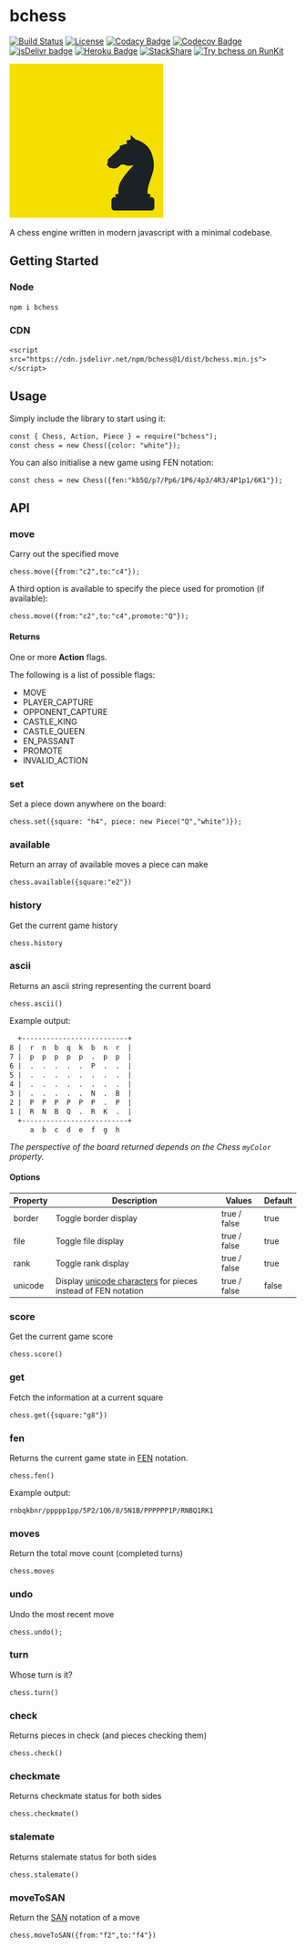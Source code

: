 # bchess

[![Build Status](https://travis-ci.com/blairjordan/bchess.svg?branch=master)](https://travis-ci.com/blairjordan/bchess) [![License](https://img.shields.io/github/license/blairjordan/bchess.svg)](https://opensource.org/licenses/MIT) [![Codacy Badge](https://api.codacy.com/project/badge/Grade/2e7d704f09624c4bbe9e14917d96bfa5)](https://www.codacy.com/app/blairjordan/bchess?utm_source=github.com&amp;utm_medium=referral&amp;utm_content=blairjordan/bchess&amp;utm_campaign=Badge_Grade) [![Codecov Badge](https://codecov.io/gh/blairjordan/bchess/branch/master/graph/badge.svg)](https://codecov.io/gh/blairjordan/bchess) [![jsDelivr badge](https://data.jsdelivr.com/v1/package/npm/bchess/badge?style=rounded)](https://www.jsdelivr.com/package/npm/bchess) [![Heroku Badge](https://img.shields.io/badge/heroku-deployed-brightgreen.svg)](https://bchess.herokuapp.com/) [![StackShare](https://img.shields.io/badge/tech-stack-0690fa.svg?style=flat)](https://stackshare.io/blairjordan/bchess) [![Try bchess on RunKit](https://badge.runkitcdn.com/bchess.svg)](https://npm.runkit.com/bchess)

![](img/bchess-logo.png?raw=true)

A chess engine written in modern javascript with a minimal codebase.

## Getting Started

### Node

    npm i bchess

### CDN

    <script src="https://cdn.jsdelivr.net/npm/bchess@1/dist/bchess.min.js"></script>

## Usage

Simply include the library to start using it:

    const { Chess, Action, Piece } = require("bchess");
    const chess = new Chess({color: "white"});

You can also initialise a new game using FEN notation:

    const chess = new Chess({fen:"kb5Q/p7/Pp6/1P6/4p3/4R3/4P1p1/6K1"});

## API

### move
Carry out the specified move

    chess.move({from:"c2",to:"c4"});

A third option is available to specify the piece used for promotion (if available):

    chess.move({from:"c2",to:"c4",promote:"Q"});

#### Returns

One or more **Action** flags.

The following is a list of possible flags:
 - MOVE
 - PLAYER_CAPTURE
 - OPPONENT_CAPTURE
 - CASTLE_KING
 - CASTLE_QUEEN
 - EN_PASSANT
 - PROMOTE
 - INVALID_ACTION

### set
Set a piece down anywhere on the board:

    chess.set({square: "h4", piece: new Piece("Q","white")});

### available
Return an array of available moves a piece can make

    chess.available({square:"e2"})

### history

Get the current game history

    chess.history
    
### ascii

Returns an ascii string representing the current board

    chess.ascii()

Example output:

      +--------------------------+
    8 |  r  n  b  q  k  b  n  r  |
    7 |  p  p  p  p  p  .  p  p  |
    6 |  .  .  .  .  .  P  .  .  |
    5 |  .  .  .  .  .  .  .  .  |
    4 |  .  .  .  .  .  .  .  .  |
    3 |  .  .  .  .  .  N  .  B  |
    2 |  P  P  P  P  P  P  .  P  |
    1 |  R  N  B  Q  .  R  K  .  |
      +--------------------------+
         a  b  c  d  e  f  g  h

*The perspective of the board returned depends on the Chess `myColor` property.*

#### Options

|Property|Description|Values|Default|
|--|--|--|--|
|border|Toggle border display|true / false|true|
|file|Toggle file display|true / false|true|
|rank|Toggle rank display|true / false|true|
|unicode|Display [unicode characters](https://en.wikipedia.org/wiki/Chess_symbols_in_Unicode) for pieces instead of FEN notation|true / false|false|

### score

Get the current game score

    chess.score()

### get

Fetch the information at a current square

    chess.get({square:"g8"})

### fen

Returns the current game state in [FEN](https://en.wikipedia.org/wiki/Forsyth%E2%80%93Edwards_Notation) notation.

    chess.fen()

Example output:

    rnbqkbnr/ppppp1pp/5P2/1Q6/8/5N1B/PPPPPP1P/RNBQ1RK1

### moves

Return the total move count (completed turns)

    chess.moves

### undo

Undo the most recent move

    chess.undo();

### turn

Whose turn is it?

    chess.turn()

### check

Returns pieces in check (and pieces checking them)

    chess.check()

### checkmate

Returns checkmate status for both sides

    chess.checkmate()

### stalemate

Returns stalemate status for both sides

    chess.stalemate()

### moveToSAN

Return the [SAN](https://en.wikipedia.org/wiki/Algebraic_notation_(chess)) notation of a move

    chess.moveToSAN({from:"f2",to:"f4"})
